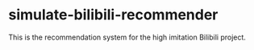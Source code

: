 # simulate-bilibili-recommender
This is the recommendation system for the high imitation Bilibili project.
